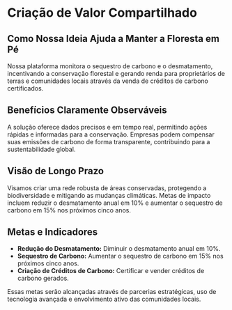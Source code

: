 # Criação de Valor Compartilhado

## Como Nossa Ideia Ajuda a Manter a Floresta em Pé

Nossa plataforma monitora o sequestro de carbono e o desmatamento, incentivando a conservação florestal e gerando renda para proprietários de terras e comunidades locais através da venda de créditos de carbono certificados.

## Benefícios Claramente Observáveis

A solução oferece dados precisos e em tempo real, permitindo ações rápidas e informadas para a conservação. Empresas podem compensar suas emissões de carbono de forma transparente, contribuindo para a sustentabilidade global.

## Visão de Longo Prazo

Visamos criar uma rede robusta de áreas conservadas, protegendo a biodiversidade e mitigando as mudanças climáticas. Metas de impacto incluem reduzir o desmatamento anual em 10% e aumentar o sequestro de carbono em 15% nos próximos cinco anos.

## Metas e Indicadores

- **Redução do Desmatamento:** Diminuir o desmatamento anual em 10%.
- **Sequestro de Carbono:** Aumentar o sequestro de carbono em 15% nos próximos cinco anos.
- **Criação de Créditos de Carbono:** Certificar e vender créditos de carbono gerados.

Essas metas serão alcançadas através de parcerias estratégicas, uso de tecnologia avançada e envolvimento ativo das comunidades locais.
